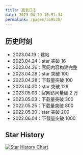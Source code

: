 ```yaml
---
title: 宣发日志
date: 2023-04-19 10:51:34
permalink: /pages/a59530/
---
```


## 历史时刻

- 2023.04.19：建站
- 2023.04.24：star 突破 16
- 2023.04.26：官网内容构建完整
- 2023.04.28：star 突破 100
- 2023.04.28：下载量突破 100
- 2023.04.30：star 突破 128
- 2023.05.03：官网访问量破 2 万
- 2023.05.03：下载量突破 300
- 2022.05.25：下载量突破 800
- 2022.05.30：star 突破 200
- 2022.06.04：下载量突破 1000

## Star History

[![Star History Chart](https://api.star-history.com/svg?repos=Thysrael/Ficus&type=Date)](https://star-history.com/#Thysrael/Ficus&Date)
